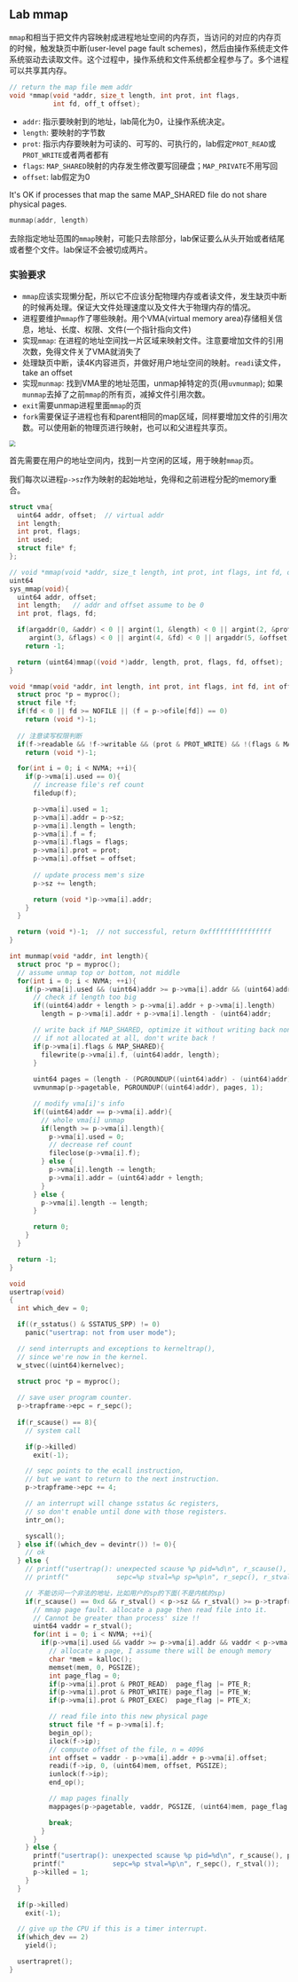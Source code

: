 ## Lab mmap

`mmap`和相当于把文件内容映射成进程地址空间的内存页，当访问的对应的内存页的时候，触发缺页中断(user-level page fault schemes)，然后由操作系统走文件系统驱动去读取文件。这个过程中，操作系统和文件系统都全程参与了。多个进程可以共享其内存。
```C
// return the map file mem addr
void *mmap(void *addr, size_t length, int prot, int flags,
           int fd, off_t offset);
```
- `addr`: 指示要映射到的地址，lab简化为0，让操作系统决定。
- `length`: 要映射的字节数
- `prot`: 指示内存要映射为可读的、可写的、可执行的，lab假定`PROT_READ`或`PROT_WRITE`或者两者都有
- `flags`: `MAP_SHARED`映射的内存发生修改要写回硬盘；`MAP_PRIVATE`不用写回
- `offset`: lab假定为0

It's OK if processes that map the same MAP_SHARED file do not share physical pages.

```C
munmap(addr, length)
```
去除指定地址范围的`mmap`映射，可能只去除部分，lab保证要么从头开始或者结尾或者整个文件。lab保证不会被切成两片。

### 实验要求
- `mmap`应该实现懒分配，所以它不应该分配物理内存或者读文件，发生缺页中断的时候再处理。保证大文件处理速度以及文件大于物理内存的情况。
- 进程要维护`mmap`作了哪些映射。用个VMA(virtual memory area)存储相关信息，地址、长度、权限、文件(一个指针指向文件)
- 实现`mmap`: 在进程的地址空间找一片区域来映射文件。注意要增加文件的引用次数，免得文件关了VMA就消失了
- 处理缺页中断，读4K内容进页，并做好用户地址空间的映射。`readi`读文件，take an offset
- 实现`munmap`: 找到VMA里的地址范围，unmap掉特定的页(用`uvmunmap`); 如果`munmap`去掉了之前`mmap`的所有页，减掉文件引用次数。
- `exit`需要unmap进程里面`mmap`的页
- `fork`需要保证子进程也有和parent相同的map区域，同样要增加文件的引用次数。可以使用新的物理页进行映射，也可以和父进程共享页。

<img src="./pic/user_space.png" style="zoom:70%">

首先需要在用户的地址空间内，找到一片空闲的区域，用于映射`mmap`页。

我们每次以进程`p->sz`作为映射的起始地址，免得和之前进程分配的memory重合。


```C
struct vma{
  uint64 addr, offset;  // virtual addr
  int length;
  int prot, flags;
  int used;
  struct file* f;
};

// void *mmap(void *addr, size_t length, int prot, int flags, int fd, off_t offset);
uint64
sys_mmap(void){
  uint64 addr, offset;
  int length;   // addr and offset assume to be 0
  int prot, flags, fd;

  if(argaddr(0, &addr) < 0 || argint(1, &length) < 0 || argint(2, &prot) < 0 ||
     argint(3, &flags) < 0 || argint(4, &fd) < 0 || argaddr(5, &offset) < 0)
    return -1;

  return (uint64)mmap((void *)addr, length, prot, flags, fd, offset);
}

void *mmap(void *addr, int length, int prot, int flags, int fd, int offset){
  struct proc *p = myproc();
  struct file *f;
  if(fd < 0 || fd >= NOFILE || (f = p->ofile[fd]) == 0)
    return (void *)-1;
  
  // 注意读写权限判断
  if(f->readable && !f->writable && (prot & PROT_WRITE) && !(flags & MAP_PRIVATE))
    return (void *)-1;

  for(int i = 0; i < NVMA; ++i){
    if(p->vma[i].used == 0){
      // increase file's ref count
      filedup(f);

      p->vma[i].used = 1;
      p->vma[i].addr = p->sz;
      p->vma[i].length = length;
      p->vma[i].f = f;
      p->vma[i].flags = flags;
      p->vma[i].prot = prot;
      p->vma[i].offset = offset;
      
      // update process mem's size
      p->sz += length;

      return (void *)p->vma[i].addr;
    }
  }

  return (void *)-1;  // not successful, return 0xffffffffffffffff
}

int munmap(void *addr, int length){
  struct proc *p = myproc();
  // assume unmap top or bottom, not middle
  for(int i = 0; i < NVMA; ++i){
    if(p->vma[i].used && (uint64)addr >= p->vma[i].addr && (uint64)addr < p->vma[i].addr + p->vma[i].length){
      // check if length too big
      if((uint64)addr + length > p->vma[i].addr + p->vma[i].length)
        length = p->vma[i].addr + p->vma[i].length - (uint64)addr;

      // write back if MAP_SHARED, optimize it without writing back non-dirty pages
      // if not allocated at all, don't write back !
      if(p->vma[i].flags & MAP_SHARED){
        filewrite(p->vma[i].f, (uint64)addr, length);
      }
      
      uint64 pages = (length - (PGROUNDUP((uint64)addr) - (uint64)addr)) / PGSIZE;
      uvmunmap(p->pagetable, PGROUNDUP((uint64)addr), pages, 1);

      // modify vma[i]'s info
      if((uint64)addr == p->vma[i].addr){
        // whole vma[i] unmap
        if(length >= p->vma[i].length){
          p->vma[i].used = 0;
          // decrease ref count
          fileclose(p->vma[i].f);
        } else {
          p->vma[i].length -= length;
          p->vma[i].addr = (uint64)addr + length;
        }
      } else {
        p->vma[i].length -= length;
      }

      return 0;
    }
  }

  return -1;
}

void
usertrap(void)
{
  int which_dev = 0;

  if((r_sstatus() & SSTATUS_SPP) != 0)
    panic("usertrap: not from user mode");

  // send interrupts and exceptions to kerneltrap(),
  // since we're now in the kernel.
  w_stvec((uint64)kernelvec);

  struct proc *p = myproc();
  
  // save user program counter.
  p->trapframe->epc = r_sepc();
  
  if(r_scause() == 8){
    // system call

    if(p->killed)
      exit(-1);

    // sepc points to the ecall instruction,
    // but we want to return to the next instruction.
    p->trapframe->epc += 4;

    // an interrupt will change sstatus &c registers,
    // so don't enable until done with those registers.
    intr_on();

    syscall();
  } else if((which_dev = devintr()) != 0){
    // ok
  } else {
    // printf("usertrap(): unexpected scause %p pid=%d\n", r_scause(), p->pid);
    // printf("            sepc=%p stval=%p sp=%p\n", r_sepc(), r_stval(), r_sp());

    // 不能访问一个非法的地址，比如用户的sp的下面(不是内核的sp)
    if(r_scause() == 0xd && r_stval() < p->sz && r_stval() >= p->trapframe->sp){
      // mmap page fault. allocate a page then read file into it.
      // Cannot be greater than process' size !!
      uint64 vaddr = r_stval();
      for(int i = 0; i < NVMA; ++i){
        if(p->vma[i].used && vaddr >= p->vma[i].addr && vaddr < p->vma[i].addr + p->vma[i].length){
          // allocate a page, I assume there will be enough memory
          char *mem = kalloc();
          memset(mem, 0, PGSIZE);
          int page_flag = 0;
          if(p->vma[i].prot & PROT_READ)  page_flag |= PTE_R;
          if(p->vma[i].prot & PROT_WRITE) page_flag |= PTE_W;
          if(p->vma[i].prot & PROT_EXEC)  page_flag |= PTE_X;

          // read file into this new physical page
          struct file *f = p->vma[i].f;
          begin_op();
          ilock(f->ip);
          // compute offset of the file, n = 4096
          int offset = vaddr - p->vma[i].addr + p->vma[i].offset;
          readi(f->ip, 0, (uint64)mem, offset, PGSIZE);
          iunlock(f->ip);
          end_op();

          // map pages finally
          mappages(p->pagetable, vaddr, PGSIZE, (uint64)mem, page_flag | PTE_U);

          break;
        }
      }
    } else {
      printf("usertrap(): unexpected scause %p pid=%d\n", r_scause(), p->pid);
      printf("            sepc=%p stval=%p\n", r_sepc(), r_stval());
      p->killed = 1;
    }
  }

  if(p->killed)
    exit(-1);

  // give up the CPU if this is a timer interrupt.
  if(which_dev == 2)
    yield();

  usertrapret();
}
```